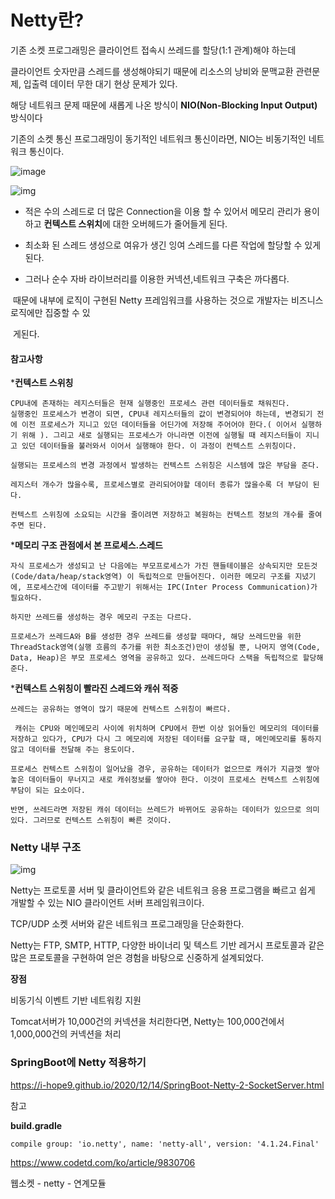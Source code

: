 





# Netty란?

기존 소켓 프로그래밍은 클라이언트 접속시 쓰레드를 할당(1:1 관계)해야 하는데

클라이언트 숫자만큼 스레드를 생성해야되기 때문에 리소스의 낭비와 문맥교환 관련문제, 입출력 데이터 무한 대기 현상 문제가 있다.



해당 네트워크 문제 때문에 새롭게 나온 방식이 **NIO(Non-Blocking Input Output)** 방식이다



기존의 소켓 통신 프로그래밍이 동기적인 네트워크 통신이라면, NIO는 비동기적인 네트워크 통신이다.



![image](https://user-images.githubusercontent.com/57785267/163330176-ed313b07-b748-4fde-ac6f-d55c0276e834.png)

![img](https://blog.kakaocdn.net/dn/ccLhoR/btqHA3CmwNH/KuKYT4KCqLkn5Md0dejjA0/img.png)



-  적은 수의 스레드로 더 많은 Connection을 이용 할 수 있어서 메모리 관리가 용이하고 **컨텍스트 스위치**에 대한 오버헤드가 줄어들게 된다. 

- 최소화 된 스레드 생성으로 여유가 생긴 잉여 스레드를 다른 작업에 할당할 수 있게된다.

- 그러나 순수 자바 라이브러리를 이용한 커넥션,네트워크 구축은 까다롭다.

​       때문에 내부에 로직이 구현된 Netty 프레임워크를 사용하는 것으로 개발자는 비즈니스 로직에만 집중할 수 있          

​       게된다.



#### 참고사항

***컨텍스트 스위칭**

```
CPU내에 존재하는 레지스터들은 현재 실행중인 프로세스 관련 데이터들로 채워진다. 
실행중인 프로세스가 변경이 되면, CPU내 레지스터들의 값이 변경되어야 하는데, 변경되기 전에 이전 프로세스가 지니고 있던 데이터들을 어딘가에 저장해 주어어야 한다.( 이어서 실행하기 위해 ). 그리고 새로 실행되는 프로세스가 아니라면 이전에 실행될 때 레지스터들이 지니고 있던 데이터들을 불러와서 이어서 실행해야 한다. 이 과정이 컨텍스트 스위칭이다. 

실행되는 프로세스의 변경 과정에서 발생하는 컨텍스트 스위칭은 시스템에 많은 부담을 준다.

레지스터 개수가 많을수록, 프로세스별로 관리되어야할 데이터 종류가 많을수록 더 부담이 된다.

컨텍스트 스위칭에 소요되는 시간을 줄이려면 저장하고 복원하는 컨텍스트 정보의 개수를 줄여주면 된다. 
```



***메모리 구조 관점에서 본 프로세스.스레드**

```
자식 프로세스가 생성되고 난 다음에는 부모프로세스가 가진 핸들테이블은 상속되지만 모든것(Code/data/heap/stack영역) 이 독립적으로 만들어진다. 이러한 메모리 구조를 지녔기에, 프로세스간에 데이터를 주고받기 위해서는 IPC(Inter Process Communication)가 필요하다.

하지만 쓰레드를 생성하는 경우 메모리 구조는 다르다. 

프로세스가 쓰레드A와 B를 생성한 경우 쓰레드를 생성할 때마다, 해당 쓰레드만을 위한 ThreadStack영역(실행 흐름의 추가를 위한 최소조건)만이 생성될 뿐, 나머지 영역(Code, Data, Heap)은 부모 프로세스 영역을 공유하고 있다. 쓰레드마다 스택을 독립적으로 할당해준다. 
```



***컨텍스트 스위칭이 빨라진 스레드와 캐쉬 적중**

```
쓰레드는 공유하는 영역이 많기 때문에 컨텍스트 스위칭이 빠르다.

 캐쉬는 CPU와 메인메모리 사이에 위치하며 CPU에서 한번 이상 읽어들인 메모리의 데이터를 저장하고 있다가, CPU가 다시 그 메모리에 저장된 데이터를 요구할 때, 메인메모리를 통하지 않고 데이터를 전달해 주는 용도이다. 

프로세스 컨텍스트 스위칭이 일어났을 경우, 공유하는 데이터가 없으므로 캐쉬가 지금껏 쌓아놓은 데이터들이 무너지고 새로 캐쉬정보를 쌓아야 한다. 이것이 프로세스 컨텍스트 스위칭에 부담이 되는 요소이다. 

반면, 쓰레드라면 저장된 캐쉬 데이터는 쓰레드가 바뀌어도 공유하는 데이터가 있으므로 의미있다. 그러므로 컨텍스트 스위칭이 빠른 것이다. 
```



### Netty 내부 구조

![img](https://blog.kakaocdn.net/dn/brvsV8/btqHG66tAZE/p1MC1HMfoRryVWkQVut6Kk/img.png)

Netty는 프로토콜 서버 및 클라이언트와 같은 네트워크 응용 프로그램을 빠르고 쉽게 개발할 수 있는 NIO 클라이언트 서버 프레임워크이다.

TCP/UDP 소켓 서버와 같은 네트워크 프로그래밍을 단순화한다.

Netty는 FTP, SMTP, HTTP, 다양한 바이너리 및 텍스트 기반 레거시 프로토콜과 같은 많은 프로토콜을 구현하여 얻은 경험을 바탕으로 신중하게 설계되었다.



**장점**

비동기식 이벤트 기반 네트워킹 지원

Tomcat서버가 10,000건의 커넥션을 처리한다면, Netty는  100,000건에서 1,000,000건의 커넥션을 처리





### SpringBoot에 Netty 적용하기

https://i-hope9.github.io/2020/12/14/SpringBoot-Netty-2-SocketServer.html 

참고

**build.gradle**

```
compile group: 'io.netty', name: 'netty-all', version: '4.1.24.Final'
```







https://www.codetd.com/ko/article/9830706

웹소켓 - netty - 연계모듈
